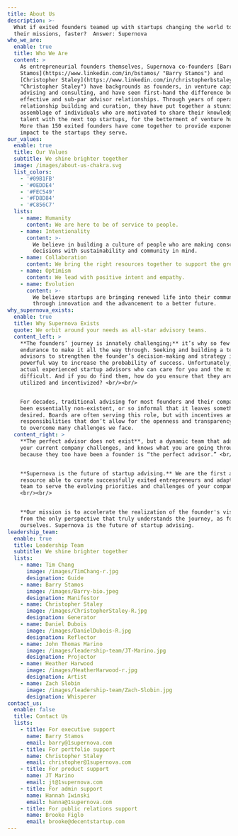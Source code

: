```yaml
---
title: About Us
description: >-
  What if exited founders teamed up with startups changing the world to achieve
  their missions, faster?  Answer: Supernova
who_we_are:
  enable: true
  title: Who We Are
  content: >
    As entrepreneurial founders themselves, Supernova co-founders [Barry
    Stamos](https://www.linkedin.com/in/bstamos/ "Barry Stamos") and
    [Christopher Staley](https://www.linkedin.com/in/christopherbstaley/
    "Christopher Staley") have backgrounds as founders, in venture capital,
    advising and consulting, and have seen first-hand the difference between
    effective and sub-par advisor relationships. Through years of operating,
    relationship building and curation, they have put together a stunning
    assemblage of individuals who are motivated to share their knowledge and
    talent with the next top startups, for the betterment of venture humanity.
    More than 150 exited founders have come together to provide exponential
    impact to the startups they serve.
our_values:
  enable: true
  title: Our Values
  subtitle: We shine brighter together
  image: /images/about-us-chakra.svg
  list_colors:
    - '#09B1FB'
    - '#0EDDE4'
    - '#FEC549'
    - '#FD8D84'
    - '#C856C7'
  lists:
    - name: Humanity
      content: We are here to be of service to people.
    - name: Intentionality
      content: >-
        We believe in building a culture of people who are making conscious
        decisions with sustainability and community in mind.
    - name: Collaboration
      content: We bring the right resources together to support the greater mission.
    - name: Optimism
      content: We lead with positive intent and empathy.
    - name: Evolution
      content: >-
        We believe startups are bringing renewed life into their communities
        through innovation and the advancement to a better future.
why_supernova_exists:
  enable: true
  title: Why Supernova Exists
  quote: We orbit around your needs as all-star advisory teams.
  content_left: >
    **The founders’ journey is innately challenging;** it’s why so few have the
    endurance to make it all the way through. Seeking and building a team of
    advisors to strengthen the founder’s decision-making and strategy is a
    powerful way to increase the probability of success. Unfortunately, finding
    actual experienced startup advisors who can care for you and the mission is
    difficult. And if you do find them, how do you ensure that they are properly
    utilized and incentivized? <br/><br/>


    For decades, traditional advising for most founders and their companies has
    been essentially non-existent, or so informal that it leaves something to be
    desired. Boards are often serving this role, but with incentives and
    responsibilities that don’t allow for the openness and transparency needed
    to overcome many challenges we face.
  content_right: >
    **The perfect advisor does not exist**, but a dynamic team that adapts to
    your current company challenges, and knows what you are going through
    because they too have been a founder is “the perfect advisor.” <br/><br/>


    **Supernova is the future of startup advising.** We are the first and only
    resource able to curate successfully exited entrepreneurs and adapt that
    team to serve the evolving priorities and challenges of your company.
    <br/><br/>


    **Our mission is to accelerate the realization of the founder's vision**
    from the only perspective that truly understands the journey, as founders
    ourselves. Supernova is the future of startup advising.
leadership_team:
  enable: true
  title: Leadership Team
  subtitle: We shine brighter together
  lists:
    - name: Tim Chang
      image: /images/TimChang-r.jpg
      designation: Guide
    - name: Barry Stamos
      image: /images/Barry-bio.jpeg
      designation: Manifestor
    - name: Christopher Staley
      image: /images/ChristopherStaley-R.jpg
      designation: Generator
    - name: Daniel Dubois
      image: /images/DanielDubois-R.jpg
      designation: Reflector
    - name: John Thomas Marino
      image: /images/leadership-team/JT-Marino.jpg
      designation: Projector
    - name: Heather Harwood
      image: /images/HeatherHarwood-r.jpg
      designation: Artist
    - name: Zach Slobin
      image: /images/leadership-team/Zach-Slobin.jpg
      designation: Whisperer
contact_us:
  enable: false
  title: Contact Us
  lists:
    - title: For executive support
      name: Barry Stamos
      email: barry@1supernova.com
    - title: For portfolio support
      name: Christopher Staley
      email: christopher@1supernova.com
    - title: For product support
      name: JT Marino
      email: jt@1supernova.com
    - title: For admin support
      name: Hannah Iwinski
      email: hanna@1supernova.com
    - title: For public relations support
      name: Brooke Figlo
      email: brooke@decentstartup.com
---
```



